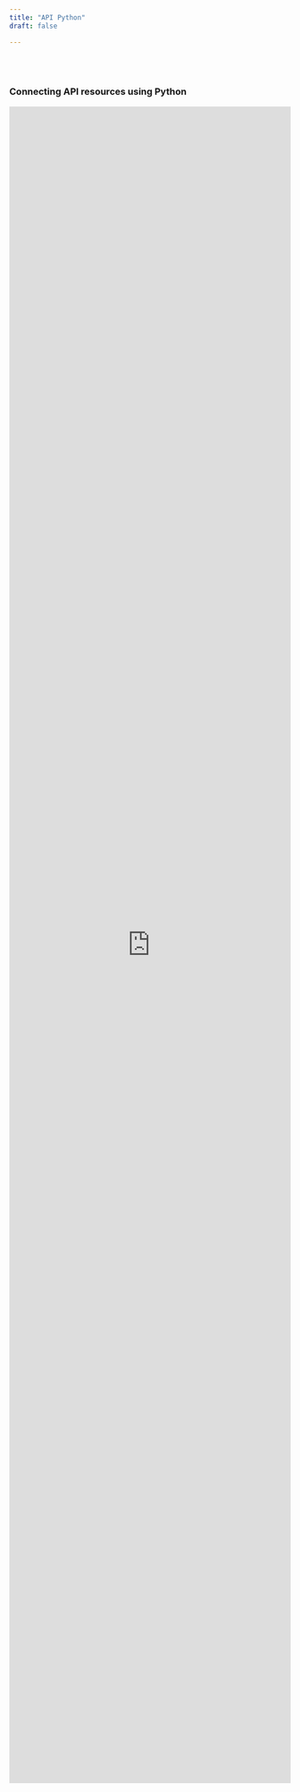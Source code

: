 ```yaml
---
title: "API Python"
draft: false

---
```


<br><br>
### Connecting API resources using Python

<iframe
  src="https://htmlpreview.github.io/?https://github.com/DOSM-GitHub/opendosm/blob/master/tutorial/APIJSON2dataframe.html"
  style="width:100%; height:3000px;"
  frameborder="0"  
></iframe>
